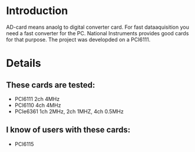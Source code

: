 # Introduction #

AD-card means anaolg to digital converter card.
For fast dataaquisition you need a fast converter for the PC.
National Instruments provides good cards for that purpose.
The project was developded on a PCI6111.


# Details #

## These cards are tested: ##
  * PCI6111 2ch 4MHz
  * PCI6110 4ch 4MHz
  * PCIe6361 1ch 2MHz, 2ch 1MHZ, 4ch 0.5MHz

## I know of users with these cards: ##
  * PCI6115